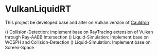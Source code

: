 # VulkanLiquidRT

This project be developed base and alter on Vulkan version of [Cauldron](https://github.com/GPUOpen-LibrariesAndSDKs/Cauldron)

() Collision-Detection: Implement base on RayTracing extension of Vulkan through Ray-AABB Intersection
() Liquid-Simulation: Implement base on WCSPH and Collision-Detection
() Liquid-Simulation: Implement base on Screen-Space

